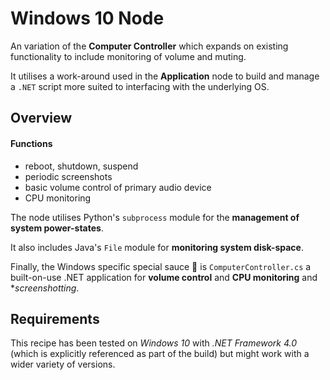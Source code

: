 # Windows 10 Node

An variation of the **Computer Controller** which expands on existing functionality to include monitoring of volume and muting.

It utilises a work-around used in the **Application** node to build and manage a `.NET` script more suited to interfacing with the underlying OS.

## Overview

#### Functions
- reboot, shutdown, suspend
- periodic screenshots
- basic volume control of primary audio device
- CPU monitoring

The node utilises Python's `subprocess` module for the **management of system power-states**.

It also includes Java's `File` module for **monitoring system disk-space**.

Finally, the Windows specific special sauce 🍲 is `ComputerController.cs` a built-on-use .NET application for **volume control** and **CPU monitoring** and **screenshotting*.

## Requirements

This recipe has been tested on *Windows 10* with *.NET Framework 4.0* (which is explicitly referenced as part of the build) but might work with a wider variety of versions.
